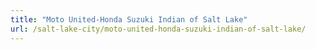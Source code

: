 ```yaml
---
title: "Moto United-Honda Suzuki Indian of Salt Lake"
url: /salt-lake-city/moto-united-honda-suzuki-indian-of-salt-lake/
---
```

